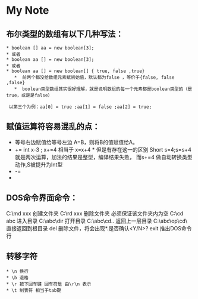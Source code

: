 # My Note

## 布尔类型的数组有以下几种写法：
    * boolean [] aa = new boolean[3];
    * 或者
    * boolean aa [] = new boolean[3];
    * 或者
    * boolean aa [] = new boolean[] { true, false ,true}
       *  前两个都没给数组元素赋初始值，默认都为false ，等价于{false, false ,false}
       *  boolean类型数组其实很好理解，就是说明数组的每一个元素都是boolean类型的（是true，或是是false）
     
     以第三个为例：aa[0] = true ;aa[1] = false ;aa[2] = true;

## 赋值运算符容易混乱的点：
   * 等号右边赋值给等号左边 A=B，则将B的值赋值给A。
   * +=  int x-3 ; x+=4 相当于 x=x+4 
         * 但是有存在这一的区别 Short s=4;s=s+4 就是两次运算，加法的结果是整型，编译结果失败，
         而s+=4 做自动转换类型动作,S被提升为Int型
   * -=
   * 

## DOS命令界面命令：
  C:\md xxx  创建文件夹
  C:\rd xxx  删除文件夹 必须保证该文件夹内为空
  C:\cd abc 进入目录
  C:\abc\dir 打开目录
  C:\abc\cd.. 返回上一层目录
  C:\abc\op\cd\ 直接返回到根目录
  del 删除文件，将会出现\*.是否确认<Y/N>?
  exit 推出DOS命令行


  ## 转移字符
    * \n 换行
    * \b 退格 
    * \r 按下回车键 回车符是 由\r\n 表示
    * \t 制表符 相当于tab键
      
 
